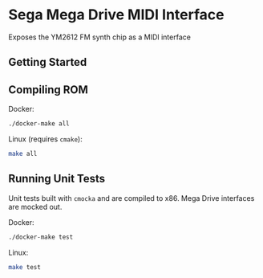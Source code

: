 # Sega Mega Drive MIDI Interface
Exposes the YM2612 FM synth chip as a MIDI interface

## Getting Started

## Compiling ROM

Docker:

```sh
./docker-make all
```

Linux (requires `cmake`):

```sh
make all
```

## Running Unit Tests

Unit tests built with `cmocka` and are compiled to x86. Mega Drive interfaces are mocked out.

Docker:

```sh
./docker-make test
```

Linux:

```sh
make test
```
